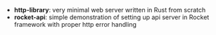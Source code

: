 - **http-library**: very minimal web server written in Rust from scratch
- **rocket-api**: simple demonstration of setting up api server in Rocket framework with proper http error handling
